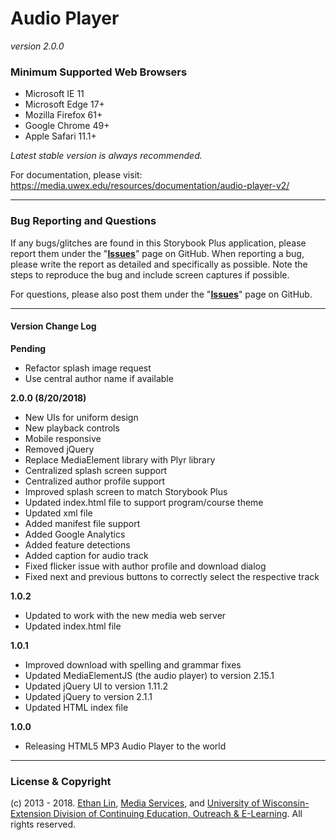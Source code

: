 # Audio Player 
_version 2.0.0_

### Minimum Supported Web Browsers
* Microsoft IE 11
* Microsoft Edge 17+
* Mozilla Firefox 61+
* Google Chrome 49+
* Apple Safari 11.1+

*Latest stable version is always recommended.*

For documentation, please visit: https://media.uwex.edu/resources/documentation/audio-player-v2/

---
### Bug Reporting and Questions
If any bugs/glitches are found in this Storybook Plus application, please report them under the "**[Issues](https://github.com/oel-mediateam/audioplayer/issues)**" page on GitHub. When reporting a bug, please write the report as detailed and specifically as possible. Note the steps to reproduce the bug and include screen captures if possible.

For questions, please also post them under the "**[Issues](https://github.com/oel-mediateam/audioplayer/issues)**" page on GitHub.

---
#### Version Change Log

**Pending**
* Refactor splash image request
* Use central author name if available

**2.0.0 (8/20/2018)**
* New UIs for uniform design
* New playback controls
* Mobile responsive
* Removed jQuery
* Replace MediaElement library with Plyr library
* Centralized splash screen support
* Centralized author profile support
* Improved splash screen to match Storybook Plus
* Updated index.html file to support program/course theme
* Updated xml file
* Added manifest file support
* Added Google Analytics
* Added feature detections
* Added caption for audio track
* Fixed flicker issue with author profile and download dialog
* Fixed next and previous buttons to correctly select the respective track

**1.0.2**
* Updated to work with the new media web server
* Updated index.html file

**1.0.1**
* Improved download with spelling and grammar fixes
* Updated MediaElementJS (the audio player) to version 2.15.1
* Updated jQuery UI to version 1.11.2
* Updated jQuery to version 2.1.1
* Updated HTML index file

**1.0.0**
* Releasing HTML5 MP3 Audio Player to the world

---
### License & Copyright
(c) 2013 - 2018. [Ethan Lin](http://www.ethanslin.com), [Media Services](https://media.uwex.edu), and [University of Wisconsin-Extension Division of Continuing Education, Outreach & E-Learning](http://ce.uwex.edu/). All rights reserved.